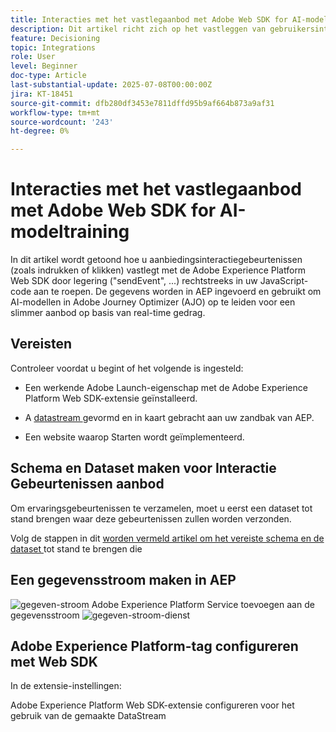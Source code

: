 ```yaml
---
title: Interacties met het vastlegaanbod met Adobe Web SDK for AI-modeltraining
description: Dit artikel richt zich op het vastleggen van gebruikersinteractiegegevens—zoals aanbiedingsindrukkingen en klikken—met behulp van Adobe Experience Platform Web SDK (alloy.js). Deze gegevens dienen als basis voor het trainen van AI-modellen in Adobe Journey Optimizer (AJO) om aanbiedingen op intelligente wijze te rangschikken op basis van gebruikersgedrag en contextuele signalen.
feature: Decisioning
topic: Integrations
role: User
level: Beginner
doc-type: Article
last-substantial-update: 2025-07-08T00:00:00Z
jira: KT-18451
source-git-commit: dfb280df3453e7811dffd95b9af664b873a9af31
workflow-type: tm+mt
source-wordcount: '243'
ht-degree: 0%

---
```



# Interacties met het vastlegaanbod met Adobe Web SDK for AI-modeltraining

In dit artikel wordt getoond hoe u aanbiedingsinteractiegebeurtenissen (zoals indrukken of klikken) vastlegt met de Adobe Experience Platform Web SDK door legering (&quot;sendEvent&quot;, ...) rechtstreeks in uw JavaScript-code aan te roepen. De gegevens worden in AEP ingevoerd en gebruikt om AI-modellen in Adobe Journey Optimizer (AJO) op te leiden voor een slimmer aanbod op basis van real-time gedrag.

## Vereisten

Controleer voordat u begint of het volgende is ingesteld:

- Een werkende Adobe Launch-eigenschap met de Adobe Experience Platform Web SDK-extensie geïnstalleerd.

- A [ datastream ](https://experienceleague.adobe.com/nl/docs/journey-optimizer/using/decisioning/experience-decisioning/collect-event-data/create-dataset) gevormd en in kaart gebracht aan uw zandbak van AEP.

- Een website waarop Starten wordt geïmplementeerd.


## Schema en Dataset maken voor Interactie Gebeurtenissen aanbod

Om ervaringsgebeurtenissen te verzamelen, moet u eerst een dataset tot stand brengen waar deze gebeurtenissen zullen worden verzonden.

Volg de stappen in dit [ worden vermeld artikel om het vereiste schema en de dataset ](https://experienceleague.adobe.com/nl/docs/journey-optimizer/using/decisioning/experience-decisioning/collect-event-data/create-dataset) tot stand te brengen die

## Een gegevensstroom maken in AEP

![ gegeven-stroom ](assets/ai-model-data-stream.png)
Adobe Experience Platform Service toevoegen aan de gegevensstroom
![ gegeven-stroom-dienst ](assets/data-stream-service.png)

## Adobe Experience Platform-tag configureren met Web SDK

In de extensie-instellingen:

Adobe Experience Platform Web SDK-extensie configureren voor het gebruik van de gemaakte DataStream
